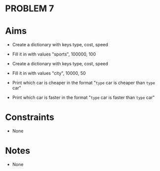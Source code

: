 PROBLEM 7
=========

Aims
====
- Create a dictionary with keys type, cost, speed
- Fill it in with values "sports", 100000, 100

- Create a dictionary with keys type, cost, speed
- Fill it in with values "city", 10000, 50

- Print which car is cheaper in the format "`type` car is cheaper than `type` car"
- Print which car is faster in the format "`type` car is faster than `type` car"
  

Constraints
===========
- None

Notes
=====
- None
